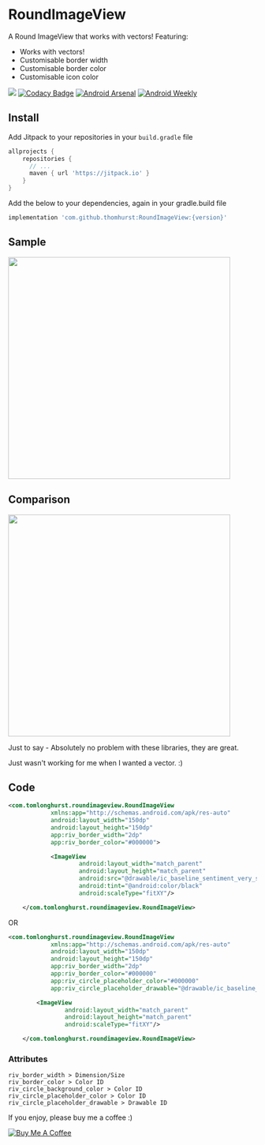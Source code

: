# RoundImageView
A Round ImageView that works with vectors!
Featuring:
- Works with vectors!
- Customisable border width
- Customisable border color
- Customisable icon color

[![](https://jitpack.io/v/thomhurst/RoundImageView.svg)](https://jitpack.io/#thomhurst/RoundImageView)
[![Codacy Badge](https://api.codacy.com/project/badge/Grade/d3ea7602a9fe4eef986dc303bda6f250)](https://www.codacy.com/app/thomhurst/RoundImageView?utm_source=github.com&amp;utm_medium=referral&amp;utm_content=thomhurst/RoundImageView&amp;utm_campaign=Badge_Grade)
[![Android Arsenal](https://img.shields.io/badge/Android%20Arsenal-RoundImageView-brightgreen.svg?style=flat)](https://android-arsenal.com/details/1/7511)
[![Android Weekly](https://img.shields.io/badge/Android%20Weekly-349-blue.svg)](http://androidweekly.net/issues/issue-349)

## Install

Add Jitpack to your repositories in your `build.gradle` file

```groovy
allprojects {
    repositories {
      // ...
      maven { url 'https://jitpack.io' }
    }
}
```

Add the below to your dependencies, again in your gradle.build file

```groovy
implementation 'com.github.thomhurst:RoundImageView:{version}'
```

## Sample

<img src="https://github.com/thomhurst/RoundImageView/blob/master/images/sample.jpg" width="450"/>

## Comparison

<img src="https://github.com/thomhurst/RoundImageView/blob/master/images/comparison.png" width="450"/>

Just to say - Absolutely no problem with these libraries, they are great.

Just wasn't working for me when I wanted a vector. :)

## Code

```xml
<com.tomlonghurst.roundimageview.RoundImageView
            xmlns:app="http://schemas.android.com/apk/res-auto"
            android:layout_width="150dp"
            android:layout_height="150dp"
            app:riv_border_width="2dp"
            app:riv_border_color="#000000">

            <ImageView
                    android:layout_width="match_parent"
                    android:layout_height="match_parent"
                    android:src="@drawable/ic_baseline_sentiment_very_satisfied_24px"
                    android:tint="@android:color/black"
                    android:scaleType="fitXY"/>

    </com.tomlonghurst.roundimageview.RoundImageView>
```

OR

```xml
<com.tomlonghurst.roundimageview.RoundImageView
            xmlns:app="http://schemas.android.com/apk/res-auto"
            android:layout_width="150dp"
            android:layout_height="150dp"
            app:riv_border_width="2dp"
            app:riv_border_color="#000000"
            app:riv_circle_placeholder_color="#000000"
            app:riv_circle_placeholder_drawable="@drawable/ic_baseline_sentiment_very_satisfied_24px">

        <ImageView
                android:layout_width="match_parent"
                android:layout_height="match_parent"
                android:scaleType="fitXY"/>

    </com.tomlonghurst.roundimageview.RoundImageView>
```

### Attributes
```
riv_border_width > Dimension/Size
riv_border_color > Color ID
riv_circle_background_color > Color ID
riv_circle_placeholder_color > Color ID
riv_circle_placeholder_drawable > Drawable ID
```

If you enjoy, please buy me a coffee :)

<a href="https://www.buymeacoffee.com/tomhurst" target="_blank"><img src="https://www.buymeacoffee.com/assets/img/custom_images/orange_img.png" alt="Buy Me A Coffee" style="height: auto !important;width: auto !important;" ></a>
